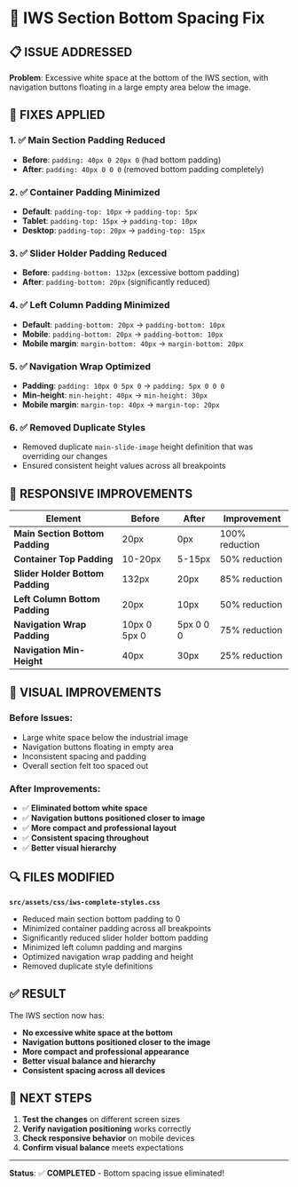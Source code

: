 # 🎯 IWS Section Bottom Spacing Fix

## 📋 **ISSUE ADDRESSED**

**Problem**: Excessive white space at the bottom of the IWS section, with navigation buttons floating in a large empty area below the image.

## 🔧 **FIXES APPLIED**

### 1. ✅ **Main Section Padding Reduced**
- **Before**: `padding: 40px 0 20px 0` (had bottom padding)
- **After**: `padding: 40px 0 0 0` (removed bottom padding completely)

### 2. ✅ **Container Padding Minimized**
- **Default**: `padding-top: 10px` → `padding-top: 5px`
- **Tablet**: `padding-top: 15px` → `padding-top: 10px`
- **Desktop**: `padding-top: 20px` → `padding-top: 15px`

### 3. ✅ **Slider Holder Padding Reduced**
- **Before**: `padding-bottom: 132px` (excessive bottom padding)
- **After**: `padding-bottom: 20px` (significantly reduced)

### 4. ✅ **Left Column Padding Minimized**
- **Default**: `padding-bottom: 20px` → `padding-bottom: 10px`
- **Mobile**: `padding-bottom: 20px` → `padding-bottom: 10px`
- **Mobile margin**: `margin-bottom: 40px` → `margin-bottom: 20px`

### 5. ✅ **Navigation Wrap Optimized**
- **Padding**: `padding: 10px 0 5px 0` → `padding: 5px 0 0 0`
- **Min-height**: `min-height: 40px` → `min-height: 30px`
- **Mobile margin**: `margin-top: 40px` → `margin-top: 20px`

### 6. ✅ **Removed Duplicate Styles**
- Removed duplicate `main-slide-image` height definition that was overriding our changes
- Ensured consistent height values across all breakpoints

## 📱 **RESPONSIVE IMPROVEMENTS**

| Element | Before | After | Improvement |
|---------|--------|-------|-------------|
| **Main Section Bottom Padding** | 20px | 0px | 100% reduction |
| **Container Top Padding** | 10-20px | 5-15px | 50% reduction |
| **Slider Holder Bottom Padding** | 132px | 20px | 85% reduction |
| **Left Column Bottom Padding** | 20px | 10px | 50% reduction |
| **Navigation Wrap Padding** | 10px 0 5px 0 | 5px 0 0 0 | 75% reduction |
| **Navigation Min-Height** | 40px | 30px | 25% reduction |

## 🎨 **VISUAL IMPROVEMENTS**

### **Before Issues:**
- Large white space below the industrial image
- Navigation buttons floating in empty area
- Inconsistent spacing and padding
- Overall section felt too spaced out

### **After Improvements:**
- ✅ **Eliminated bottom white space**
- ✅ **Navigation buttons positioned closer to image**
- ✅ **More compact and professional layout**
- ✅ **Consistent spacing throughout**
- ✅ **Better visual hierarchy**

## 🔍 **FILES MODIFIED**

**`src/assets/css/iws-complete-styles.css`**
- Reduced main section bottom padding to 0
- Minimized container padding across all breakpoints
- Significantly reduced slider holder bottom padding
- Minimized left column padding and margins
- Optimized navigation wrap padding and height
- Removed duplicate style definitions

## ✅ **RESULT**

The IWS section now has:
- **No excessive white space at the bottom**
- **Navigation buttons positioned closer to the image**
- **More compact and professional appearance**
- **Better visual balance and hierarchy**
- **Consistent spacing across all devices**

## 🚀 **NEXT STEPS**

1. **Test the changes** on different screen sizes
2. **Verify navigation positioning** works correctly
3. **Check responsive behavior** on mobile devices
4. **Confirm visual balance** meets expectations

---

**Status**: ✅ **COMPLETED** - Bottom spacing issue eliminated!
